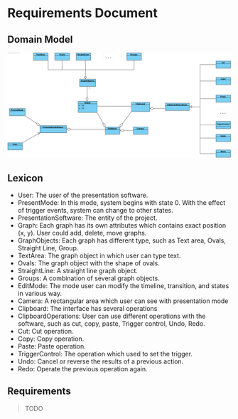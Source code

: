 # Requirements Document

## Domain Model
![Domain model](res/Domain_Diagram.png)
## Lexicon

- User: The user of the presentation software.
- PresentMode: In this mode, system begins with state 0. With the effect of trigger events, system can change to other states.
- PresentationSoftware: The entity of the project.
- Graph: Each graph has its own attributes which contains exact position (x, y). User could add, delete, move graphs.
- GraphObjects: Each graph has different type, such as Text area, Ovals, Straight Line, Group.
- TextArea: The graph object in which user can type text.
- Ovals: The graph object with the shape of ovals.
- StraightLine: A straight line graph object.
- Groups: A combination of several graph objects.
- EditMode: The mode user can modify the timeline, transition, and states in various way. 
- Camera: A rectangular area which user can see with presentation mode
- Clipboard: The interface has several operations
- ClipboardOperations: User can use different operations with the software, such as cut, copy, paste, Trigger control, Undo, Redo. 
- Cut: Cut operation.
- Copy: Copy operation.
- Paste: Paste operation.
- TriggerControl: The operation which used to set the trigger.
- Undo: Cancel or reverse the results of a previous action.
- Redo: Operate the previous operation again.



## Requirements
>TODO